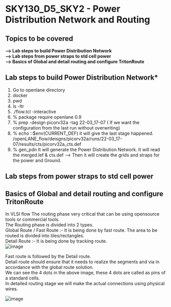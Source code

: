 # SKY130_D5_SKY2 - Power Distribution Network and Routing  
##  Topics to be covered
**--> Lab steps to build Power Distribution Network**   
**--> Lab steps from power straps to std cell power**    
**--> Basics of Global and detail routing and configure TritonRoute**



## Lab steps to build Power Distribution Network*

1. Go to openlane directory
2. docker     
3. pwd   
4. ls -ltr   
5. ./flow.tcl -interactive    
6. % package require openlane 0.9    
7. % prep -design picorv32a -tag 22-03_17-07  ( If we want the configuration from the last run without overwriting)    
8. % echo ::$env(CURRENT_DEF)   it will give the last stage happened.  
     /openLANE_flow/deisgns/picorv32a/runs/22-03_17-07/results/cts/picorv32a_cts.def 
9. % gen_pdn    It will generate the Power Distribution Network. It will read the merged.lef & cts.def --> Then it will create the grids and straps for the power and Ground.   

## Lab steps from power straps to std cell power  



## Basics of Global and detail routing and configure TritonRoute  

In VLSI flow The routing phase very critical that can be using opensource tools or commercial tools.  
The Routing phase is divided into 2 types.  
Global Route / Fast Route :- It is being done by fast route. The area to be routed is divided into tiles/rectangles.  
Detail Route :- It is being done by tracking route.  
![image](https://github.com/Gayathri4801/NASSCOM-VSD-IAT/assets/163323618/64622aad-8671-48c2-a38e-69ae89dd70b6)

Fast route is followed by the Detail route.  
Detail route should ensure that it needs to realize the segments and via in accordance with the global route solution.  
We can see the 4 dots in the above image, these 4 dots are called as pins of a standard cells.  
In detailed routing stage we will make the actual connections using physical wires.  

![image](https://github.com/Gayathri4801/NASSCOM-VSD-IAT/assets/163323618/14940b12-4e98-426e-9e9d-40d4419944ea)

